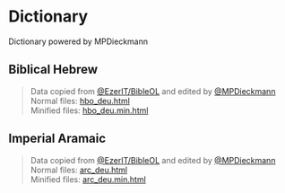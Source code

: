 # Dictionary
Dictionary powered by MPDieckmann

## Biblical Hebrew
> Data copied from [@EzerIT/BibleOL](//github.com/EzerIT/BibleOL) and edited by [@MPDieckmann](//github.com/MPDieckmann)<br/>
> Normal files: [hbo_deu.html](hbo_deu.html)<br/>
> Minified files: [hbo_deu.min.html](hbo_deu.min.html)

## Imperial Aramaic
> Data copied from [@EzerIT/BibleOL](//github.com/EzerIT/BibleOL) and edited by [@MPDieckmann](//github.com/MPDieckmann)<br/>
> Normal files: [arc_deu.html](arc_deu.html)<br/>
> Minified files: [arc_deu.min.html](arc_deu.min.html)
